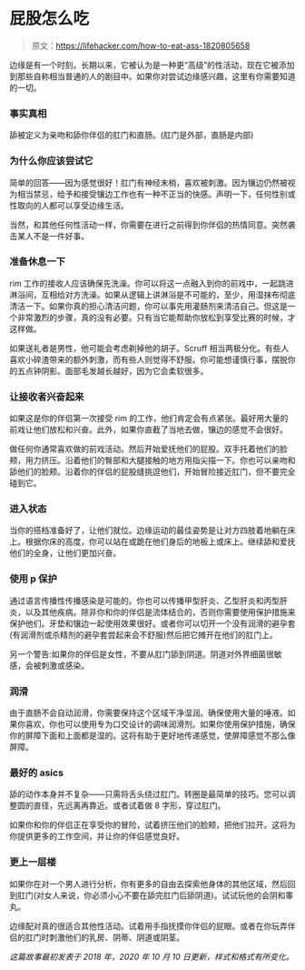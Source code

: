 # 屁股怎么吃

> 原文：<https://lifehacker.com/how-to-eat-ass-1820805658>

边缘是有一个时刻。长期以来，它被认为是一种更“高级”的性活动，现在它被添加到那些自称相当普通的人的剧目中。如果你对尝试边缘感兴趣，这里有你需要知道的一切。



### 事实真相

舔被定义为亲吻和舔你伴侣的肛门和直肠。(肛门是外部，直肠是内部)

### 为什么你应该尝试它

简单的回答——因为感觉很好！肛门有神经末梢，喜欢被刺激。因为镶边仍然被视为相当禁忌，给予和接受镶边工作也有一种不正当的快感。声明一下，任何性别或性取向的人都可以享受边缘生活。

当然，和其他任何性活动一样，你需要在进行之前得到你伴侣的热情同意。突然袭击某人不是一件好事。

### 准备休息一下

rim 工作的接收人应该确保先洗澡。你可以将这一点融入到你的前戏中，一起跳进淋浴间，互相给对方洗澡。如果从逻辑上讲淋浴是不可能的，至少，用湿抹布彻底清洁一下。如果你真的担心清洁问题，你可以事先用灌肠剂来清洁自己。但这是一个非常激烈的步骤，真的没有必要。只有当它能帮助你放松到享受比赛的时候，才这样做。

如果送礼者是男性，他可能会考虑剃掉他的胡子。Scruff 相当两极分化。有些人喜欢小碎渣带来的额外刺激，而有些人则觉得不舒服。你可能想谨慎行事，摆脱你的五点钟阴影。面部毛发越长越好，因为它会柔软很多。

### 让接收者兴奋起来

如果这是你的伴侣第一次接受 rim 的工作，他们肯定会有点紧张。最好用大量的前戏让他们放松和兴奋。此外，如果你直截了当地去做，镶边的感觉不会很好。

做任何你通常喜欢做的前戏活动。然后开始爱抚他们的屁股。双手托着他们的脸颊，用力挤压。沿着他们的臀部和大腿接触的地方用指尖描一下。你也可以亲吻和舔他们的脸颊。沿着你的伴侣的屁股缝挑逗他们，开始冒险接近肛门，但不要完全碰到它。

### 进入状态

当你的搭档准备好了，让他们就位。边缘运动的最佳姿势是让对方四肢着地躺在床上。根据你床的高度，你可以站在或跪在他们身后的地板上或床上。继续舔和爱抚他们的全身，让他们更加兴奋。

### 使用 p 保护

通过语言传播性传播感染是可能的。你也可以传播甲型肝炎、乙型肝炎和丙型肝炎，以及其他疾病。除非你和你的伴侣是流体结合的，否则你需要使用保护措施来保护他们。牙垫和镶边一起使用效果很好。或者你可以切开一个没有润滑的避孕套(有润滑剂或杀精剂的避孕套尝起来会不舒服)然后把它摊开在他们的肛门上。

另一个警告:如果你的伴侣是女性，不要从肛门舔到阴道。阴道对外界细菌很敏感，会被刺激或感染。

### 润滑

由于直肠不会自动润滑，你需要保持这个区域干净湿润。确保使用大量的唾液。如果你喜欢，你也可以使用专为口交设计的调味润滑剂。如果你使用保护措施，确保你的屏障下面和上面都是湿的。这将有助于更好地传递感觉，使屏障感觉不那么像屏障。

### 最好的 asics

舔的动作本身并不复杂——只需将舌头绕过肛门。转圈是最简单的技巧。您可以调整圆的直径，先远离再靠近。或者试着做 8 字形，穿过肛门。

如果你和你的伴侣正在享受你的冒险，试着挤压他们的脸颊，把他们拉开。这将为你提供更多的工作空间，并让你的伴侣感觉良好。

### 更上一层楼

如果你在对一个男人进行分析，你有更多的自由去探索他身体的其他区域，然后回到肛门(对女人来说，你必须小心不要在舔完肛门后舔阴道)。试试玩他的会阴和睾丸。

边缘配对真的很适合其他性活动。试着用手指抚摸你伴侣的屁眼。或者在你玩弄伴侣的肛门时刺激他们的乳房、阴蒂、阴道或阴茎。

*这篇故事最初发表于 2018 年，2020 年 10 月 10 日更新，样式和格式有所变化。*